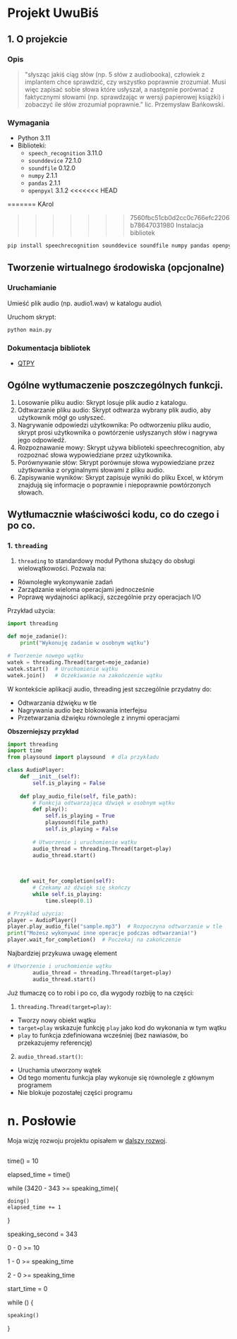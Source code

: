 # Projekt UwuBiś

## 1. O projekcie

### Opis
> "słysząc jakiś ciąg słów (np. 5 słów z audiobooka), człowiek z implantem chce sprawdzić, czy wszystko poprawnie zrozumiał. Musi więc zapisać sobie słowa które usłyszał, a następnie porównać z faktycznymi słowami (np. sprawdzając w wersji papierowej książki) i zobaczyć ile słów zrozumiał poprawnie." lic. Przemysław Bańkowski. 

### Wymagania
- Python 3.11
- Biblioteki:
  - `speech_recognition` 3.11.0
  - `sounddevice` 72.1.0
  - `soundfile` 0.12.0
  - `numpy` 2.1.1
  - `pandas` 2.1.1
  - `openpyxl` 3.1.2
<<<<<<< HEAD




=======
KArol
>>>>>>> 7560fbc51cb0d2cc0c766efc2206b78647031980
Instalacja bibliotek
```sh
pip install speechrecognition sounddevice soundfile numpy pandas openpyxl
```
## Tworzenie wirtualnego środowiska (opcjonalne)

### Uruchamianie
Umieść plik audio (np. audio1.wav) w katalogu audio\

Uruchom skrypt:
```python
python main.py
```
### Dokumentacja bibliotek
- [QTPY](https://doc.qt.io/qtforpython-6/overviews/timers.html)
## Ogólne wytłumaczenie poszczególnych funkcji. 

1. Losowanie pliku audio: Skrypt losuje plik audio z katalogu.
2. Odtwarzanie pliku audio: Skrypt odtwarza wybrany plik audio, aby użytkownik mógł go usłyszeć.
3. Nagrywanie odpowiedzi użytkownika: Po odtworzeniu pliku audio, skrypt prosi użytkownika o powtórzenie usłyszanych słów i nagrywa jego odpowiedź.
4. Rozpoznawanie mowy: Skrypt używa biblioteki speechrecognition, aby rozpoznać słowa wypowiedziane przez użytkownika.
5. Porównywanie słów: Skrypt porównuje słowa wypowiedziane przez użytkownika z oryginalnymi słowami z pliku audio.
6. Zapisywanie wyników: Skrypt zapisuje wyniki do pliku Excel, w którym znajdują się informacje o poprawnie i niepoprawnie powtórzonych słowach.

## Wytłumacznie właściwości kodu, co do czego i po co.

### 1. `threading`
1. `threading` to standardowy moduł Pythona służący do obsługi wielowątkowości. Pozwala na:
- Równoległe wykonywanie zadań
- Zarządzanie wieloma operacjami jednocześnie
- Poprawę wydajności aplikacji, szczególnie przy operacjach I/O

Przykład użycia:
```python
import threading

def moje_zadanie():
    print("Wykonuję zadanie w osobnym wątku")

# Tworzenie nowego wątku
watek = threading.Thread(target=moje_zadanie)
watek.start()  # Uruchomienie wątku
watek.join()   # Oczekiwanie na zakończenie wątku
```
W kontekście aplikacji audio, threading jest szczególnie przydatny do:

- Odtwarzania dźwięku w tle
- Nagrywania audio bez blokowania interfejsu
- Przetwarzania dźwięku równolegle z innymi operacjami

**Obszerniejszy przykład**

```python
import threading
import time
from playsound import playsound  # dla przykładu

class AudioPlayer:
    def __init__(self):
        self.is_playing = False
        
    def play_audio_file(self, file_path):
        # Funkcja odtwarzająca dźwięk w osobnym wątku
        def play():
            self.is_playing = True
            playsound(file_path)
            self.is_playing = False
            
        # Utworzenie i uruchomienie wątku
        audio_thread = threading.Thread(target=play)
        audio_thread.start()

       
        
    def wait_for_completion(self):
        # Czekamy aż dźwięk się skończy
        while self.is_playing:
            time.sleep(0.1)

# Przykład użycia:
player = AudioPlayer()
player.play_audio_file("sample.mp3")  # Rozpoczyna odtwarzanie w tle
print("Możesz wykonywać inne operacje podczas odtwarzania!")
player.wait_for_completion()  # Poczekaj na zakończenie
```
Najbardziej przykuwa uwagę element 
```python
# Utworzenie i uruchomienie wątku
        audio_thread = threading.Thread(target=play)
        audio_thread.start()
```
Już tłumaczę co to robi i po co, dla wygody rozbiję to na części:
1. `threading.Thread(target=play)`:

- Tworzy nowy obiekt wątku
- `target=play` wskazuje funkcję `play` jako kod do wykonania w tym wątku
- `play` to funkcja zdefiniowana wcześniej (bez nawiasów, bo przekazujemy referencję)

2. `audio_thread.start()`:

- Uruchamia utworzony wątek
- Od tego momentu funkcja play wykonuje się równolegle z głównym programem
- Nie blokuje pozostałej części programu


# n. Posłowie 
Moja wizję rozwoju projektu opisałem w [dalszy rozwoj](dalszy_rozwoj.md). 

##
time() = 10

elapsed_time = time()

while (3420 - 343 >=  speaking_time){


    doing()
    elapsed_time += 1

}


speaking_second = 343




0 - 0 >= 10

1 - 0 >= speaking_time


2 - 0 >= speaking_time




start_time = 0

while ()
{


    speaking()



}